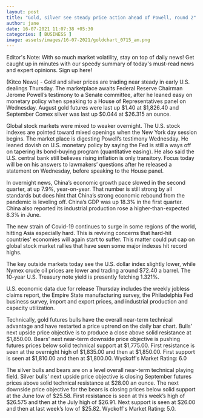 ```yaml
---
layout: post
title: "Gold, silver see steady price action ahead of Powell, round 2"
author: jane 
date: 16-07-2021 11:07:38 +05:30 
categories: [ BUSINESS ] 
image: assets/images/16-07-2021/goldchart_0715_am.png
---
```

Editor's Note: With so much market volatility, stay on top of daily news! Get caught up in minutes with our speedy summary of today's must-read news and expert opinions. Sign up here!

(Kitco News) - Gold and silver prices are trading near steady in early U.S. dealings Thursday. The marketplace awaits Federal Reserve Chairman Jerome Powell’s testimony to a Senate committee, after he leaned easy on monetary policy when speaking to a House of Representatives panel on Wednesday. August gold futures were last up $1.40 at $1,826.40 and September Comex silver was last up $0.044 at $26.315 an ounce.

Global stock markets were mixed to weaker overnight. The U.S. stock indexes are pointed toward mixed openings when the New York day session begins. The market place is digesting Powell’s testimony Wednesday. He leaned dovish on U.S. monetary policy by saying the Fed is still a ways off on tapering its bond-buying program (quantitative easing). He also said the U.S. central bank still believes rising inflation is only transitory. Focus today will be on his answers to lawmakers’ questions after he released a statement on Wednesday, before speaking to the House panel.

In overnight news, China’s economic growth pace slowed in the second quarter, at up 7.9%, year-on-year. That number is still strong by all standards but does hint that China’s strong economic rebound from the pandemic is leveling off. China’s GDP was up 18.3% in the first quarter. China also reported its industrial production rose a higher-than-expected 8.3% in June.

The new strain of Covid-19 continues to surge in some regions of the world, hitting Asia especially hard. This is reviving concerns that hard-hit countries’ economies will again start to suffer. This matter could put cap on global stock market rallies that have seen some major indexes hit record highs.

The key outside markets today see the U.S. dollar index slightly lower, while Nymex crude oil prices are lower and trading around $72.40 a barrel. The 10-year U.S. Treasury note yield is presently fetching 1.321%.

U.S. economic data due for release Thursday includes the weekly jobless claims report, the Empire State manufacturing survey, the Philadelphia Fed business survey, import and export prices, and industrial production and capacity utilization.

Technically, gold futures bulls have the overall near-term technical advantage and have restarted a price uptrend on the daily bar chart. Bulls’ next upside price objective is to produce a close above solid resistance at $1,850.00. Bears' next near-term downside price objective is pushing futures prices below solid technical support at $1,775.00. First resistance is seen at the overnight high of $1,835.00 and then at $1,850.00. First support is seen at $1,810.00 and then at $1,800.00. Wyckoff's Market Rating: 6.0

The silver bulls and bears are on a level overall near-term technical playing field. Silver bulls' next upside price objective is closing September futures prices above solid technical resistance at $28.00 an ounce. The next downside price objective for the bears is closing prices below solid support at the June low of $25.58. First resistance is seen at this week’s high of $26.575 and then at the July high of $26.91. Next support is seen at $26.00 and then at last week’s low of $25.82. Wyckoff's Market Rating: 5.0.